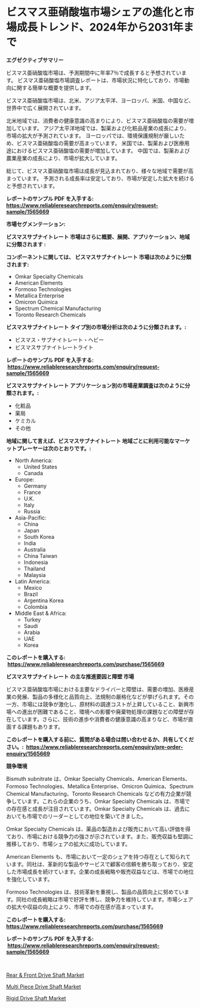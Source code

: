 <p><h1>ビスマス亜硝酸塩市場シェアの進化と市場成長トレンド、2024年から2031年まで</h1></p><p><strong>エグゼクティブサマリー</strong></p>
<p><p>ビスマス亜硝酸塩市場は、予測期間中に年率7％で成長すると予想されています。 ビスマス亜硝酸塩市場調査レポートは、市場状況に特化しており、市場動向に関する簡単な概要を提供します。 </p><p>ビスマス亜硝酸塩市場は、北米、アジア太平洋、ヨーロッパ、米国、中国など、世界中で広く展開されています。 </p><p>北米地域では、消費者の健康意識の高まりにより、ビスマス亜硝酸塩の需要が増加しています。 アジア太平洋地域では、製薬および化粧品産業の成長により、市場の拡大が予測されています。 ヨーロッパでは、環境保護規制が厳しいため、ビスマス亜硝酸塩の需要が高まっています。 米国では、製薬および医療用途におけるビスマス亜硝酸塩の需要が増加しています。 中国では、製薬および農業産業の成長により、市場が拡大しています。</p><p>総じて、ビスマス亜硝酸塩市場は成長が見込まれており、様々な地域で需要が高まっています。 予測される成長率は安定しており、市場が安定した拡大を続けると予想されています。</p></p>
<p><strong>レポートのサンプル PDF を入手する: <a href="https://www.reliableresearchreports.com/enquiry/request-sample/1565669">https://www.reliableresearchreports.com/enquiry/request-sample/1565669</a></strong></p>
<p><strong>市場セグメンテーション:</strong></p>
<p><strong> ビスマスサブナイトレート 市場はさらに概要、展開、アプリケーション、地域に分類されます :</strong></p>
<p><strong>コンポーネントに関しては、 ビスマスサブナイトレート 市場は次のように分類されます: &nbsp;</strong></p>
<p><ul><li>Omkar Specialty Chemicals</li><li>American Elements</li><li>Formoso Technologies</li><li>Metallica Enterprise</li><li>Omicron Quimica</li><li>Spectrum Chemical Manufacturing</li><li>Toronto Research Chemicals</li></ul></p>
<p><strong> ビスマスサブナイトレート タイプ別の市場分析は次のように分類されます。:</strong></p>
<p><ul><li>ビスマス・サブナイトレート・ヘビー</li><li>ビスマスサブナイトレートライト</li></ul></p>
<p><strong>レポートのサンプル PDF を入手する: &nbsp;<a href="https://www.reliableresearchreports.com/enquiry/request-sample/1565669">https://www.reliableresearchreports.com/enquiry/request-sample/1565669</a></strong></p>
<p><strong> ビスマスサブナイトレート アプリケーション別の市場産業調査は次のように分類されます。:</strong></p>
<p><ul><li>化粧品</li><li>薬局</li><li>ケミカル</li><li>その他</li></ul></p>
<p><strong>地域に関して言えば、ビスマスサブナイトレート 地域ごとに利用可能なマーケットプレーヤーは次のとおりです。:</strong></p>
<p><ul>
    <li>
        North America:
        <ul>
            <li>United States</li>
            <li>Canada</li>
        </ul>
    </li>
    <li>
        Europe:
        <ul>
            <li>Germany</li>
            <li>France</li>
            <li>U.K.</li>
            <li>Italy</li>
            <li>Russia</li>
        </ul>
    </li>
    <li>
        Asia-Pacific:
        <ul>
            <li>China</li>
            <li>Japan</li>
            <li>South Korea</li>
            <li>India</li>
            <li>Australia</li>
            <li>China Taiwan</li>
            <li>Indonesia</li>
            <li>Thailand</li>
            <li>Malaysia</li>
        </ul>
    </li>
    <li>
        Latin America:
        <ul>
            <li>Mexico</li>
            <li>Brazil</li>
            <li>Argentina Korea</li>
            <li>Colombia</li>
        </ul>
    </li>
    <li>
        Middle East & Africa:
        <ul>
            <li>Turkey</li>
            <li>Saudi</li>
            <li>Arabia</li>
            <li>UAE</li>
            <li>Korea</li>
        </ul>
    </li>
    </ul></p>
<p><strong>このレポートを購入する: &nbsp;<a href="https://www.reliableresearchreports.com/purchase/1565669">https://www.reliableresearchreports.com/purchase/1565669</a></strong></p>
<p><strong>ビスマスサブナイトレート の主な推進要因と障壁 市場</strong></p>
<p><p>ビスマス亜硝酸塩市場における主要なドライバーと障壁は、需要の増加、医療産業の発展、製品の多様化と品質向上、法規制の厳格化などが挙げられます。その一方、市場には競争が激化し、原材料の調達コストが上昇していること、新興市場への進出が困難であること、環境への影響や廃棄物処理の課題などの障壁が存在しています。さらに、技術の進歩や消費者の健康意識の高まりなど、市場が直面する課題もあります。</p></p>
<p><strong>このレポートを購入する前に、質問がある場合は問い合わせるか、共有してください。:&nbsp; <a href="https://www.reliableresearchreports.com/enquiry/pre-order-enquiry/1565669">https://www.reliableresearchreports.com/enquiry/pre-order-enquiry/1565669</a></strong></p>
<p><strong>競争環境</strong></p>
<p><p>Bismuth subnitrate は、Omkar Specialty Chemicals、American Elements、Formoso Technologies、Metallica Enterprise、Omicron Quimica、Spectrum Chemical Manufacturing、Toronto Research Chemicals などの有力企業が競争しています。これらの企業のうち、Omkar Specialty Chemicals は、市場での存在感と成長が注目されています。Omkar Specialty Chemicals は、過去においても市場でのリーダーとしての地位を築いてきました。</p><p>Omkar Specialty Chemicals は、薬品の製造および販売において高い評価を得ており、市場における競争力の強さが示されています。また、販売収益も堅調に推移しており、市場シェアの拡大に成功しています。</p><p>American Elements も、市場において一定のシェアを持つ存在として知られています。同社は、革新的な製品やサービスで顧客の信頼を勝ち取っており、安定した市場成長を続けています。企業の成長戦略や販売収益などは、市場での地位を強化しています。</p><p>Formoso Technologies は、技術革新を重視し、製品の品質向上に努めています。同社の成長戦略は市場で好評を博し、競争力を維持しています。市場シェアの拡大や収益の向上により、市場での存在感が高まっています。</p></p>
<p><strong>このレポートを購入する: &nbsp; <a href="https://www.reliableresearchreports.com/purchase/1565669">https://www.reliableresearchreports.com/purchase/1565669</a></strong></p>
<p><strong>レポートのサンプル PDF を入手する: &nbsp;<a href="https://www.reliableresearchreports.com/enquiry/request-sample/1565669">https://www.reliableresearchreports.com/enquiry/request-sample/1565669</a></strong><strong></strong></p>
<p>&nbsp;</p>
<p><p><a href="https://funky-papaya-cf4.notion.site/Rear-Front-Drive-Shaft-Market-Size-Growing-and-Forecasted-for-period-from-2024-2031-and-provides-e46935b4d8ad40cdb2d9cecad5c806d0">Rear & Front Drive Shaft Market</a></p><p><a href="https://confirmed-shield-e13.notion.site/Multi-Piece-Drive-Shaft-Market-Offer-Valuable-Insights-into-Market-Size-Market-Share-Market-Trends-79b496b3ec3645c4b29640b0379abbf5">Multi Piece Drive Shaft Market</a></p><p><a href="https://sore-arch-6db.notion.site/Rigid-Drive-Shaft-Market-Provides-a-Comprehensive-Analysis-Including-a-Macro-Overview-of-the-Market--32de2ec5a0f24fbb8f6bc3e1a3cbbf65">Rigid Drive Shaft Market</a></p></p>